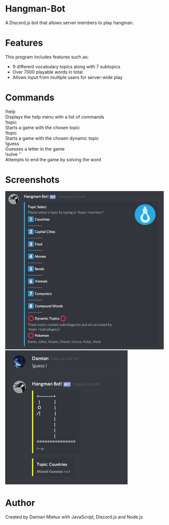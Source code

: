 # Hangman-Bot
A Discord.js bot that allows server members to play hangman.

# Features
This program includes features such as:
- 9 different vocabulary topics along with 7 subtopics
- Over 7000 playable words in total
- Allows input from multiple users for server-wide play

# Commands
!help<br/>
Displays the help menu with a list of commands<br/>
!topic <number><br/>
Starts a game with the chosen topic<br/>
!topic <category><br/>
Starts a game with the chosen dynamic topic<br/>
!guess <letter><br/>
Guesses a letter in the game<br/>
!solve '<string>'<br/>
Attempts to end the game by solving the word<br/>

# Screenshots
<img alt="" src="screenshot1.png" />
<img alt="" src="screenshot2.png" />

# Author
Created by Damian Mietus with JavaScript, Discord.js and Node.js
